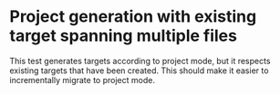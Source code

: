 # Project generation with existing target spanning multiple files

This test generates targets according to project mode, but it respects existing targets that have been created.
This should make it easier to incrementally migrate to project mode.
